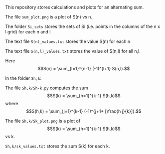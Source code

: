 This repository stores calculations and plots for an alternating sum.

The file `sum_plot.png` is a plot of S(n) vs n.

The folder `Si_sets` stores the sets of Si (i.e. points in the columns of the n x l grid) for each n and l. 

The text file `S(n)_values.txt` stores the value S(n) for each n.

The text file `S(n,l)_values.txt` stores the value of S(n,l) for all n,l.

Here $$S(n) = \sum_{l=1}^{n-1} (-1)^{l+1} S(n,l).$$


In the folder `Sh,k`:

The file `Sh,k/Sh-k.py` computes the sum $$S(k) = \sum_{h=1}^{k-1} S(h,k)$$ where $$S(h,k) = \sum_{j=1}^{k-1} (-1)^{j+1+ [\frac{h j}{k}]}.$$

The file `Sh,k/Sk_plot.png` is a plot of $$S(k) = \sum_{h=1}^{k-1} S(h,k)$$ vs k.

`Sh,k/sk_values.txt` stores the sum S(k) for each k.